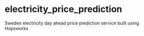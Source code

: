 # electricity_price_prediction
Sweden electricity day ahead price prediction service built using Hopsworks
